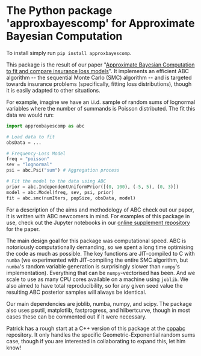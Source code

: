 # The Python package 'approxbayescomp' for Approximate Bayesian Computation

To install simply run `pip install approxbayescomp`.

This package is the result of our paper "[Approximate Bayesian Computation to fit and compare insurance loss models](https://arxiv.org/abs/2007.03833)".
It implements an efficient ABC algorithm -- the sequential Monte Carlo (SMC) algorithm -- and is targeted towards insurance problems (specifically, fitting loss distributions), though it is easily adapted to other situations.

For example, imagine we have an i.i.d. sample of random sums of lognormal variables where the number of summands is Poisson distributed.
The fit this data we would run:

```python
import approxbayescomp as abc

# Load data to fit
obsData = ...

# Frequency-Loss Model
freq = "poisson"
sev = "lognormal"
psi = abc.Psi("sum") # Aggregation process

# Fit the model to the data using ABC
prior = abc.IndependentUniformPrior([(0, 100), (-5, 5), (0, 3)])
model = abc.Model(freq, sev, psi, prior)
fit = abc.smc(numIters, popSize, obsData, model)
```

For a description of the aims and methodology of ABC check out our paper, it is written with ABC newcomers in mind.
For examples of this package in use, check out the Jupyter notebooks in our [online supplement repository](https://github.com/LaGauffre/ABCFitLoMo) for the paper.

The main design goal for this package was computational speed.
ABC is notoriously computationally demanding, so we spent a long time optimising the code as much as possible.
The key functions are JIT-compiled to C with `numba` (we experimented with JIT-compiling the entire SMC algorithm, but `numba`'s random variable generation is surprisingly slower than `numpy`'s implementation).
Everything that can be `numpy`-vectorised has been.
And we scale to use as many CPU cores available on a machine using `joblib`.
We also aimed to have total reproducibility, so for any given seed value the resulting ABC posterior samples will always be identical. 

Our main dependencies are joblib, numba, numpy, and scipy.
The package also uses psutil, matplotlib, fastprogress, and hilbertcurve, though in most cases these can be commented out if it were necessary.

Patrick has a rough start at a C++ version of this package at the [cppabc](https://github.com/Pat-Laub/cppabc) repository.
It only handles the specific Geometric-Exponential random sums case, though if you are interested in collaborating to expand this, let him know!
